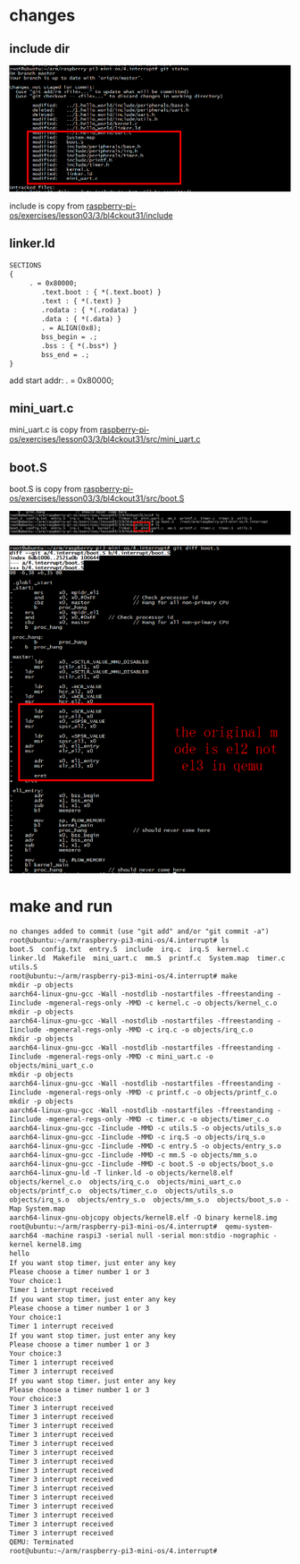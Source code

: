 # changes

## include dir
![image](https://github.com/magnate3/raspberry-pi3-mini-os/blob/qemu/4.interrupt/pic/include.png)
 
include is copy from [raspberry-pi-os/exercises/lesson03/3/bl4ckout31/include](https://github.com/s-matyukevich/raspberry-pi-os/tree/master/exercises/lesson03/3/bl4ckout31)

## linker.ld

```
SECTIONS
{
     . = 0x80000;
        .text.boot : { *(.text.boot) }
        .text : { *(.text) }
        .rodata : { *(.rodata) }
        .data : { *(.data) }
        . = ALIGN(0x8);
        bss_begin = .;
        .bss : { *(.bss*) } 
        bss_end = .;
}

```

add start addr:  . = 0x80000;

##  mini_uart.c

mini_uart.c is copy from [raspberry-pi-os/exercises/lesson03/3/bl4ckout31/src/mini_uart.c](https://github.com/s-matyukevich/raspberry-pi-os/tree/master/exercises/lesson03/3/bl4ckout31/src)

## boot.S

boot.S is copy from [raspberry-pi-os/exercises/lesson03/3/bl4ckout31/src/boot.S](https://github.com/s-matyukevich/raspberry-pi-os/tree/master/exercises/lesson03/3/bl4ckout31/src)

![image](https://github.com/magnate3/raspberry-pi3-mini-os/blob/qemu/4.interrupt/pic/boot_cp.png)

![image](https://github.com/magnate3/raspberry-pi3-mini-os/blob/qemu/4.interrupt/pic/boot.png)

# make and run

```
no changes added to commit (use "git add" and/or "git commit -a")
root@ubuntu:~/arm/raspberry-pi3-mini-os/4.interrupt# ls
boot.S  config.txt  entry.S  include  irq.c  irq.S  kernel.c  linker.ld  Makefile  mini_uart.c  mm.S  printf.c  System.map  timer.c  utils.S
root@ubuntu:~/arm/raspberry-pi3-mini-os/4.interrupt# make 
mkdir -p objects
aarch64-linux-gnu-gcc -Wall -nostdlib -nostartfiles -ffreestanding -Iinclude -mgeneral-regs-only -MMD -c kernel.c -o objects/kernel_c.o
mkdir -p objects
aarch64-linux-gnu-gcc -Wall -nostdlib -nostartfiles -ffreestanding -Iinclude -mgeneral-regs-only -MMD -c irq.c -o objects/irq_c.o
mkdir -p objects
aarch64-linux-gnu-gcc -Wall -nostdlib -nostartfiles -ffreestanding -Iinclude -mgeneral-regs-only -MMD -c mini_uart.c -o objects/mini_uart_c.o
mkdir -p objects
aarch64-linux-gnu-gcc -Wall -nostdlib -nostartfiles -ffreestanding -Iinclude -mgeneral-regs-only -MMD -c printf.c -o objects/printf_c.o
mkdir -p objects
aarch64-linux-gnu-gcc -Wall -nostdlib -nostartfiles -ffreestanding -Iinclude -mgeneral-regs-only -MMD -c timer.c -o objects/timer_c.o
aarch64-linux-gnu-gcc -Iinclude -MMD -c utils.S -o objects/utils_s.o
aarch64-linux-gnu-gcc -Iinclude -MMD -c irq.S -o objects/irq_s.o
aarch64-linux-gnu-gcc -Iinclude -MMD -c entry.S -o objects/entry_s.o
aarch64-linux-gnu-gcc -Iinclude -MMD -c mm.S -o objects/mm_s.o
aarch64-linux-gnu-gcc -Iinclude -MMD -c boot.S -o objects/boot_s.o
aarch64-linux-gnu-ld -T linker.ld -o objects/kernel8.elf   objects/kernel_c.o  objects/irq_c.o  objects/mini_uart_c.o  objects/printf_c.o  objects/timer_c.o  objects/utils_s.o  objects/irq_s.o  objects/entry_s.o  objects/mm_s.o  objects/boot_s.o -Map System.map
aarch64-linux-gnu-objcopy objects/kernel8.elf -O binary kernel8.img
root@ubuntu:~/arm/raspberry-pi3-mini-os/4.interrupt#  qemu-system-aarch64 -machine raspi3 -serial null -serial mon:stdio -nographic -kernel kernel8.img
hello 
If you want stop timer，just enter any key
Please choose a timer number 1 or 3
Your choice:1
Timer 1 interrupt received
If you want stop timer，just enter any key
Please choose a timer number 1 or 3
Your choice:1
Timer 1 interrupt received
If you want stop timer，just enter any key
Please choose a timer number 1 or 3
Your choice:3
Timer 1 interrupt received
Timer 3 interrupt received
If you want stop timer，just enter any key
Please choose a timer number 1 or 3
Your choice:3
Timer 3 interrupt received
Timer 3 interrupt received
Timer 3 interrupt received
Timer 3 interrupt received
Timer 3 interrupt received
Timer 3 interrupt received
Timer 3 interrupt received
Timer 3 interrupt received
Timer 3 interrupt received
Timer 3 interrupt received
Timer 3 interrupt received
Timer 3 interrupt received
Timer 3 interrupt received
Timer 3 interrupt received
Timer 3 interrupt received
QEMU: Terminated
root@ubuntu:~/arm/raspberry-pi3-mini-os/4.interrupt#
```
